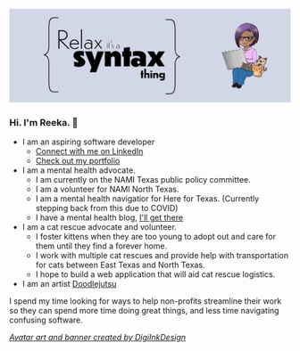 ![avatarbanner](https://github.com/reekamaharaj/reekamaharaj/blob/master/avatarandtext.png?raw=true)
### Hi. I'm Reeka. :wave:

* I am an aspiring software developer
  * [Connect with me on LinkedIn](https://www.linkedin.com/in/reekamaharaj/)
  * [Check out my portfolio](https://www.reekamaharaj.com/)
* I am a mental health advocate. 
  * I am currently on the NAMI Texas public policy committee. 
  * I am a volunteer for NAMI North Texas.
  * I am a mental health navigatior for Here for Texas. (Currently stepping back from this due to COVID)
  * I have a mental health blog, [I'll get there](https://illgetthere.com/)
* I am a cat rescue advocate and volunteer.
  * I foster kittens when they are too young to adopt out and care for them until they find a forever home.
  * I work with multiple cat rescues and provide help with transportation for cats between East Texas and North Texas. 
  * I hope to build a web application that will aid cat rescue logistics. 
* I am an artist [Doodlejutsu](https://doodlejutsu.com/)

I spend my time looking for ways to help non-profits streamline their work so they can spend more time doing great things, and less time navigating confusing software.

[*Avatar art and banner created by DigiInkDesign*](https://www.etsy.com/shop/DigiInkDesign)

